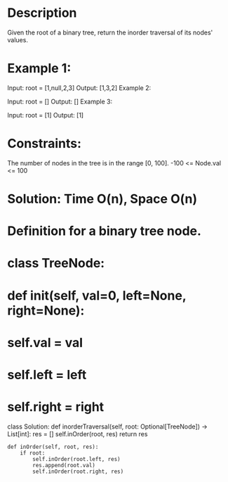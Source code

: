 # Description
Given the root of a binary tree, return the inorder traversal of its nodes' values.

# Example 1:

Input: root = [1,null,2,3]
Output: [1,3,2]
Example 2:

Input: root = []
Output: []
Example 3:

Input: root = [1]
Output: [1]
 

# Constraints:

The number of nodes in the tree is in the range [0, 100].
-100 <= Node.val <= 100


# Solution: Time O(n), Space O(n)

# Definition for a binary tree node.
# class TreeNode:
#     def __init__(self, val=0, left=None, right=None):
#         self.val = val
#         self.left = left
#         self.right = right
class Solution:
    def inorderTraversal(self, root: Optional[TreeNode]) -> List[int]:
        res = []
        self.inOrder(root, res)
        return res
    
    def inOrder(self, root, res):
        if root:
            self.inOrder(root.left, res)
            res.append(root.val)
            self.inOrder(root.right, res)
